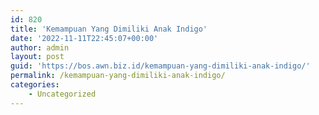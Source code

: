 ```yaml
---
id: 820
title: 'Kemampuan Yang Dimiliki Anak Indigo'
date: '2022-11-11T22:45:07+00:00'
author: admin
layout: post
guid: 'https://bos.awn.biz.id/kemampuan-yang-dimiliki-anak-indigo/'
permalink: /kemampuan-yang-dimiliki-anak-indigo/
categories:
    - Uncategorized
---
```


